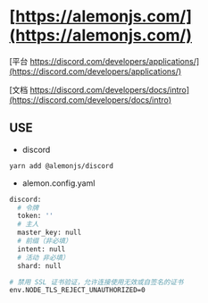 # [https://alemonjs.com/](https://alemonjs.com/)

[平台 https://discord.com/developers/applications/](https://discord.com/developers/applications/)

[文档 https://discord.com/developers/docs/intro](https://discord.com/developers/docs/intro)

## USE

- discord

```sh
yarn add @alemonjs/discord
```

- alemon.config.yaml

```sh
discord:
  # 令牌
  token: ''
  # 主人
  master_key: null
  # 前缀（非必填）
  intent: null
  # 活动 非必填）
  shard: null
```

```sh
# 禁用 SSL 证书验证，允许连接使用无效或自签名的证书
env.NODE_TLS_REJECT_UNAUTHORIZED=0
```

